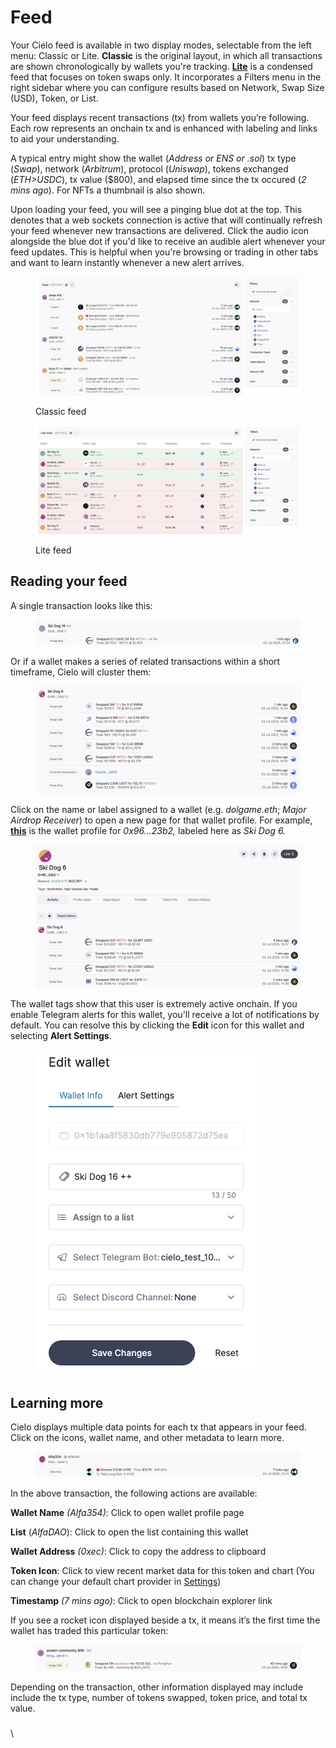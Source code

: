 # Feed

Your Cielo feed is available in two display modes, selectable from the left menu: Classic or Lite. **Classic** is the original layout, in which all transactions are shown chronologically by wallets you're tracking. [**Lite**](https://app.cielo.finance/lite) is a condensed feed that focuses on token swaps only. It incorporates a Filters menu in the right sidebar where you can configure results based on Network, Swap Size (USD), Token, or List.

Your feed displays recent transactions (tx) from wallets you’re following. Each row represents an onchain tx and is enhanced with labeling and links to aid your understanding.

A typical entry might show the wallet (_Address or ENS or .sol_) tx type (_Swap_), network (_Arbitrum_), protocol (_Uniswap_), tokens exchanged (_ETH>USDC_), tx value ($800), and  elapsed time since the tx occured (_2 mins ago_). For NFTs a thumbnail is also shown.

Upon loading your feed, you will see a pinging blue dot at the top. This denotes that a web sockets connection is active that will continually refresh your feed whenever new transactions are delivered. Click the audio icon alongside the blue dot if you'd like to receive an audible alert whenever your feed updates. This is helpful when you're browsing or trading in other tabs and want to learn instantly whenever a new alert arrives.

<figure><img src="../.gitbook/assets/Screenshot 2025-06-30 at 12.35.46.png" alt=""><figcaption><p>Classic feed</p></figcaption></figure>



<figure><img src="../.gitbook/assets/Screenshot 2025-06-30 at 12.36.37.png" alt=""><figcaption><p>Lite feed</p></figcaption></figure>

## Reading your feed

A single transaction looks like this:

<figure><img src="../.gitbook/assets/Screenshot 2025-07-03 at 15.35.53.png" alt=""><figcaption></figcaption></figure>

Or if a wallet makes a series of related transactions within a short timeframe, Cielo will cluster them:

<figure><img src="../.gitbook/assets/Screenshot 2025-07-03 at 15.36.28.png" alt=""><figcaption></figcaption></figure>

Click on the name or label assigned to a wallet (e.g. _dolgame.eth_; _Major Airdrop Receiver_) to open a new page for that wallet profile. For example, [**this**](https://app.cielo.finance/profile/0x9683495e5bbd30d741eddd3f972d7ae5188423b2) is the wallet profile for _0x96...23b2,_ labeled here as _Ski Dog 6._

<figure><img src="../.gitbook/assets/Screenshot 2025-07-03 at 15.37.54.png" alt=""><figcaption></figcaption></figure>

The wallet tags show that this user is extremely active onchain. If you enable Telegram alerts for this wallet, you'll receive a lot of notifications by default. You can resolve this by clicking the **Edit** icon for this wallet and selecting **Alert Settings**.

<figure><img src="../.gitbook/assets/Screenshot 2025-07-03 at 15.38.34.png" alt="" width="353"><figcaption></figcaption></figure>

## Learning more

Cielo displays multiple data points for each tx that appears in your feed. Click on the icons, wallet name, and other metadata to learn more.

<figure><img src="../.gitbook/assets/Screenshot 2025-07-03 at 15.39.25.png" alt=""><figcaption></figcaption></figure>

In the above transaction, the following actions are available:

**Wallet Name** _(Alfa354)_: Click to open wallet profile page

**List** (_AlfaDAO_): Click to open the list containing this wallet

**Wallet Address** _(0xec)_: Click to copy the address to clipboard

**Token Icon**: Click to view recent market data for this token and chart (You can change your default chart provider in [Settings](https://app.cielo.finance/settings))

**Timestamp** _(7 mins ago)_: Click to open blockchain explorer link



If you see a rocket icon displayed beside a tx, it means it’s the first time the wallet has traded this particular token:

<figure><img src="../.gitbook/assets/Screenshot 2025-07-03 at 15.41.40.png" alt=""><figcaption></figcaption></figure>

Depending on the transaction, other information displayed may include include the tx type, number of tokens swapped, token price, and total tx value.

###

\
